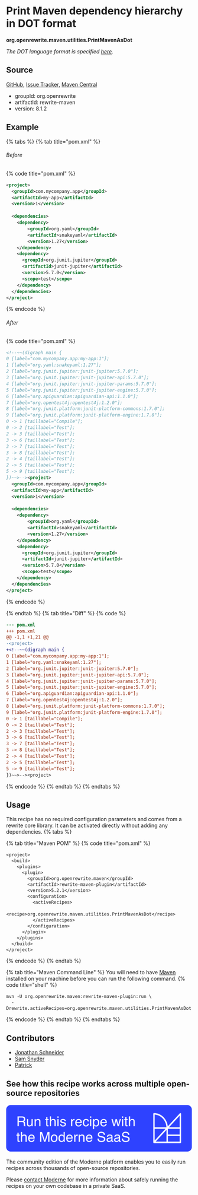 # Print Maven dependency hierarchy in DOT format

**org.openrewrite.maven.utilities.PrintMavenAsDot**

_The DOT language format is specified [here](https://graphviz.org/doc/info/lang.html)._

## Source

[GitHub](https://github.com/openrewrite/rewrite/blob/main/rewrite-maven/src/main/java/org/openrewrite/maven/utilities/PrintMavenAsDot.java), [Issue Tracker](https://github.com/openrewrite/rewrite/issues), [Maven Central](https://central.sonatype.com/artifact/org.openrewrite/rewrite-maven/8.1.2/jar)

* groupId: org.openrewrite
* artifactId: rewrite-maven
* version: 8.1.2

## Example


{% tabs %}
{% tab title="pom.xml" %}

###### Before
{% code title="pom.xml" %}
```xml
<project>
  <groupId>com.mycompany.app</groupId>
  <artifactId>my-app</artifactId>
  <version>1</version>

  <dependencies>
    <dependency>
        <groupId>org.yaml</groupId>
        <artifactId>snakeyaml</artifactId>
        <version>1.27</version>
    </dependency>
    <dependency>
      <groupId>org.junit.jupiter</groupId>
      <artifactId>junit-jupiter</artifactId>
      <version>5.7.0</version>
      <scope>test</scope>
    </dependency>
  </dependencies>
</project>
```
{% endcode %}

###### After
{% code title="pom.xml" %}
```xml
<!--~~(digraph main {
0 [label="com.mycompany.app:my-app:1"];
1 [label="org.yaml:snakeyaml:1.27"];
2 [label="org.junit.jupiter:junit-jupiter:5.7.0"];
3 [label="org.junit.jupiter:junit-jupiter-api:5.7.0"];
4 [label="org.junit.jupiter:junit-jupiter-params:5.7.0"];
5 [label="org.junit.jupiter:junit-jupiter-engine:5.7.0"];
6 [label="org.apiguardian:apiguardian-api:1.1.0"];
7 [label="org.opentest4j:opentest4j:1.2.0"];
8 [label="org.junit.platform:junit-platform-commons:1.7.0"];
9 [label="org.junit.platform:junit-platform-engine:1.7.0"];
0 -> 1 [taillabel="Compile"];
0 -> 2 [taillabel="Test"];
2 -> 3 [taillabel="Test"];
3 -> 6 [taillabel="Test"];
3 -> 7 [taillabel="Test"];
3 -> 8 [taillabel="Test"];
2 -> 4 [taillabel="Test"];
2 -> 5 [taillabel="Test"];
5 -> 9 [taillabel="Test"];
})~~>--><project>
  <groupId>com.mycompany.app</groupId>
  <artifactId>my-app</artifactId>
  <version>1</version>

  <dependencies>
    <dependency>
        <groupId>org.yaml</groupId>
        <artifactId>snakeyaml</artifactId>
        <version>1.27</version>
    </dependency>
    <dependency>
      <groupId>org.junit.jupiter</groupId>
      <artifactId>junit-jupiter</artifactId>
      <version>5.7.0</version>
      <scope>test</scope>
    </dependency>
  </dependencies>
</project>
```
{% endcode %}

{% endtab %}
{% tab title="Diff" %}
{% code %}
```diff
--- pom.xml
+++ pom.xml
@@ -1,1 +1,21 @@
-<project>
+<!--~~(digraph main {
0 [label="com.mycompany.app:my-app:1"];
1 [label="org.yaml:snakeyaml:1.27"];
2 [label="org.junit.jupiter:junit-jupiter:5.7.0"];
3 [label="org.junit.jupiter:junit-jupiter-api:5.7.0"];
4 [label="org.junit.jupiter:junit-jupiter-params:5.7.0"];
5 [label="org.junit.jupiter:junit-jupiter-engine:5.7.0"];
6 [label="org.apiguardian:apiguardian-api:1.1.0"];
7 [label="org.opentest4j:opentest4j:1.2.0"];
8 [label="org.junit.platform:junit-platform-commons:1.7.0"];
9 [label="org.junit.platform:junit-platform-engine:1.7.0"];
0 -> 1 [taillabel="Compile"];
0 -> 2 [taillabel="Test"];
2 -> 3 [taillabel="Test"];
3 -> 6 [taillabel="Test"];
3 -> 7 [taillabel="Test"];
3 -> 8 [taillabel="Test"];
2 -> 4 [taillabel="Test"];
2 -> 5 [taillabel="Test"];
5 -> 9 [taillabel="Test"];
})~~>--><project>
```
{% endcode %}
{% endtab %}
{% endtabs %}


## Usage

This recipe has no required configuration parameters and comes from a rewrite core library. It can be activated directly without adding any dependencies.
{% tabs %}

{% tab title="Maven POM" %}
{% code title="pom.xml" %}
```markup
<project>
  <build>
    <plugins>
      <plugin>
        <groupId>org.openrewrite.maven</groupId>
        <artifactId>rewrite-maven-plugin</artifactId>
        <version>5.2.1</version>
        <configuration>
          <activeRecipes>
            <recipe>org.openrewrite.maven.utilities.PrintMavenAsDot</recipe>
          </activeRecipes>
        </configuration>
      </plugin>
    </plugins>
  </build>
</project>
```
{% endcode %}
{% endtab %}

{% tab title="Maven Command Line" %}
You will need to have [Maven](https://maven.apache.org/download.cgi) installed on your machine before you can run the following command.
{% code title="shell" %}
```shell
mvn -U org.openrewrite.maven:rewrite-maven-plugin:run \
  -Drewrite.activeRecipes=org.openrewrite.maven.utilities.PrintMavenAsDot
```
{% endcode %}
{% endtab %}
{% endtabs %}

## Contributors
* [Jonathan Schneider](jkschneider@gmail.com)
* [Sam Snyder](sam@moderne.io)
* [Patrick](patway99@gmail.com)


## See how this recipe works across multiple open-source repositories

[![Moderne Link Image](/.gitbook/assets/ModerneRecipeButton.png)](https://public.moderne.io/recipes/org.openrewrite.maven.utilities.PrintMavenAsDot)

The community edition of the Moderne platform enables you to easily run recipes across thousands of open-source repositories.

Please [contact Moderne](https://moderne.io/product) for more information about safely running the recipes on your own codebase in a private SaaS.
